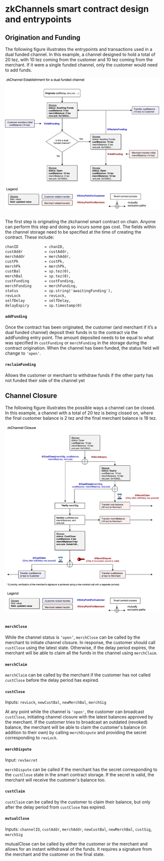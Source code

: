 # zkChannels smart contract design and entrypoints

## Origination and Funding

The following figure illustrates the entrypoints and transactions used in a dual funded channel. In this example, a channel designed to hold a total of 20 tez, with 10 tez coming from the customer and 10 tez coming from the merchant. If it were a single funded channel, only the customer would need to add funds.

<img src="fundingflow.jpg" align=center>
<br><br>

The first step is originating the zkchannel smart contract on chain. Anyone can perform this step and doing so incurs some gas cost. The fields within the channel storage need to be specified at the time of creating the contract. These include:

```
chanID            = chanID,
custAddr          = custAddr,
merchAddr         = merchAddr,
custPk            = custPk,
merchPk           = merchPk,
custBal           = sp.tez(0),
merchBal          = sp.tez(0),
custFunding       = custFunding,
merchFunding      = merchFunding,
status            = sp.string('awaitingFunding'),
revLock           = revLock,
selfDelay         = selfDelay,
delayExpiry       = sp.timestamp(0)
```

#### `addFunding`

Once the contract has been originated, the customer (and merchant if it’s a dual funded channel) deposit their funds in to the contract via the addFunding entry point. The amount deposited needs to be equal to what was specified in `custFunding` or `merchFunding` in the storage during the contract origination. When the channel has been funded, the status field will change to `'open'`.

#### `reclaimFunding`

Allows the customer or merchant to withdraw funds if the other party has not funded their side of the channel yet

## Channel Closure

The following figure illustrates the possible ways a channel can be closed. In this example, a channel with a total of 20 tez is being closed on, where the final customer balance is 2 tez and the final merchant balance is 18 tez.

<img src="closingflow.jpg" align=center>
<br><br>

#### `merchClose`

While the channel status is `‘open’`, `merchClose` can be called by the merchant to initiate channel closure. In response, the customer should call `custClose` using the latest state. Otherwise, if the delay period expires, the merchant will be able to claim all the funds in the channel using `merchClaim`.

#### `merchClaim`

`merchClaim` can be called by the merchant if the customer has not called `custClose` before the delay period has expired.

#### `custClose`

Inputs: `revLock`, `newCustBal`, `newMerchBal`, `merchSig`

At any point while the channel is `'open'`, the customer can broadcast `custClose`, initiating channel closure with the latest balances approved by the merchant. If the customer tries to broadcast an outdated (revoked) balance, the merchant will be able to claim the customer's balance (in addition to their own) by calling `merchDispute` and providing the secret corresponding to `revLock`.

#### `merchDispute`

Input: `revSecret`

`merchDispute` can be called if the merchant has the secret corresponding to the `custClose` state in the smart contract storage. If the secret is valid, the merchant will receive the customer's balance too.

#### `custClaim`

`custClaim` can be called by the customer to claim their balance, but only after the delay period from `custClose` has expired.

#### `mutualClose`

Inputs: `channelID`, `custAddr`, `merchAddr`, `newCustBal`, `newMerchBal`, `custSig`, `merchSig`

mutualClose can be called by either the customer or the merchant and allows for an instant withdrawal of the funds. It requires a signature from the merchant and the customer on the final state.
